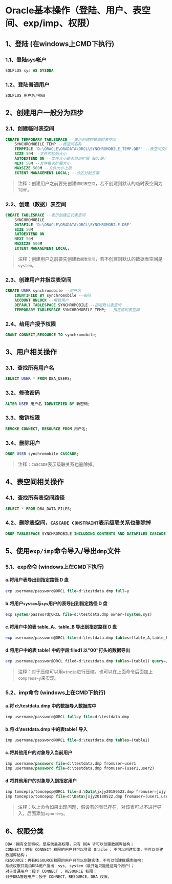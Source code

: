 # Oracle基本操作（登陆、用户、表空间、exp/imp、权限）
## 1、登陆 (在windows上CMD下执行)
### 1.1、登陆sys帐户
```sql
SQLPLUS sys AS SYSDBA
```
### 1.2、登陆普通用户
```sql
SQLPLUS 用户名/密码
```
## 2、创建用户一般分为四步
### 2.1、创建临时表空间
```sql
CREATE TEMPORARY TABLESPACE --表示创建的是临时表空间
	SYNCHROMOBILE_TEMP --表空间名称
	TEMPFILE 'D:\ORACLE\ORADATA\ORCL\SYNCHROMOBILE_TEMP.DBF' --表空间文件（以下简称“文件”）存放位置
	SIZE 50M --文件的初始大小
	AUTOEXTEND ON --文件大小是否自动扩展（NO:是）
	NEXT 50M --文件每次扩展大小
	MAXSIZE 500M --文件大小上限
	EXTENT MANAGEMENT LOCAL; --分区分配方案
```
>注释：创建用户之前要先创建`临时表空间`，若不创建则默认的临时表空间为`TEMP`。
### 2.2、创建（数据）表空间
```sql
CREATE TABLESPACE --表示创建正式表空间
	SYNCHROMOBILE 
	DATAFILE 'D:\ORACLE\ORADATA\ORCL\SYNCHROMOBILE.DBF' 
	SIZE 50M 
	AUTOEXTEND ON 
	NEXT 50M 
	MAXSIZE 500M 
	EXTENT MANAGEMENT LOCAL;
```
>注释：创建用户之前要先创建`数据表空间`，若不创建则默认的数据表空间是`system`。
### 2.3、创建用户并指定表空间
```sql
CREATE USER synchromobile --用户名
	IDENTIFIED BY synchromobile --密码
	ACCOUNT UNLOCK --解锁用户
	DEFAULT TABLESPACE SYNCHROMOBILE --指定默认表空间
	TEMPORARY TABLESPACE SYNCHROMOBILE_TEMP; --指定临时表空间
```
### 2.4、给用户授予权限
```sql
GRANT CONNECT,RESOURCE TO synchromobile;
```
## 3、用户相关操作
### 3.1、查找所有用户名
```sql
SELECT USER * FROM DBA_USERS;
```
### 3.2、修改密码
```sql
ALTER USER 用户名 IDENTIFIED BY 新密码;
```
### 3.3、撤销权限
```sql
REVOKE CONNECT, RESOURCE FROM 用户名;
```
### 3.4、删除用户
```sql
DROP USER synchromobile CASCADE;
```
>注释：`CASCADE`表示级联关系也删除掉。
## 4、表空间相关操作
### 4.1、查找所有表空间路径
```sql
SELECT * FROM DBA_DATA_FILES;
```
### 4.2、删除表空间，`CASCADE CONSTRAINT`表示级联关系也删除掉
```sql
DROP TABLESPACE SYNCHROMOBILE INCLUDING CONTENTS AND DATAFILES CASCADE CONSTRAINT;
```
## 5、使用`exp/imp`命令导入/导出`dmp`文件
### 5.1、exp命令 (windows上在CMD下执行)
#### a.将用户表导出到指定路径 D 盘
```sql
exp username/password@ORCL file=d:\testdata.dmp full=y
```
#### b.将用户`system`与`sys`用户的表导出到指定路径 D 盘
```sql
exp system/password@ORCL file=d:\testdata.dmp owner=(system,sys)
```
#### c.将用户中的表 table_A、table_B 导出到指定路径 D 盘
```sql
exp username/password@ORCL file=d:\testdata.dmp tables=(table_A,table_B)
```
#### d.将用户中的表 table1 中的字段 filed1 以"00"打头的数据导出
```sql
exp username/passwor@ORCL filed=d:\testdata.dmp tables=(table1) query=/" where filed1 like '00%'/"
```
>注释：对于压缩可以用`winzip`进行压缩，也可以在上面命令后面加上`compress=y`来实现。
### 5.2、imp命令 (windows上在CMD下执行)
#### a.将 d:/testdata.dmp 中的数据导入数据库中
```sql
imp username/password@ORCL full=y file=d:\testdata.dmp
```
#### b.将 d:\testdata.dmp 中的表table1 导入
```sql
imp username/password@ORCL file=d:\testdata.dmp tables=(table1)
```
#### c.将其他用户的对象导入当前用户
```sql
imp username/password file=d:\testdata.dmp fromuser=user1
imp username/password file=d:\testdata.dmp fromuser=(user1,user2)
```
#### d.将其他用户的对象导入到指定用户
```sql
imp tomcepsp/tomcepsp@ORCL file=d:\Data\jxjy20180522.dmp fromuser=jxjy touser=tomcepsp
imp tomcepsp/tomcepsp file=d:\Data\jxjy20180522.dmp fromuser=(user1,user2) touser=(user3,user4)
```
>注释：以上命令如果出现问题，假设有的表已存在，对该表可以不进行导入，后面添加`ignore=y`。
## 6、权限分类
	DBA：拥有全部特权，是系统最高权限，只有 DBA 才可以创建数据库结构；
	CONNECT：拥有 CONNECT 权限的用户只可以登录 Oracle ，不可以创建实体，不可以创建数据库结构；
	RESOURCE：拥有RESOURCE权限的用户只可以创建实体，不可以创建数据库结构；
	系统权限只能由DBA用户授出：sys, system（最开始只能是这两个用户）；
	对于普通用户：授予 CONNECT , RESOURCE 权限；
	对于DBA管理用户：授予 CONNECT，RESOURCE，DBA 权限。
